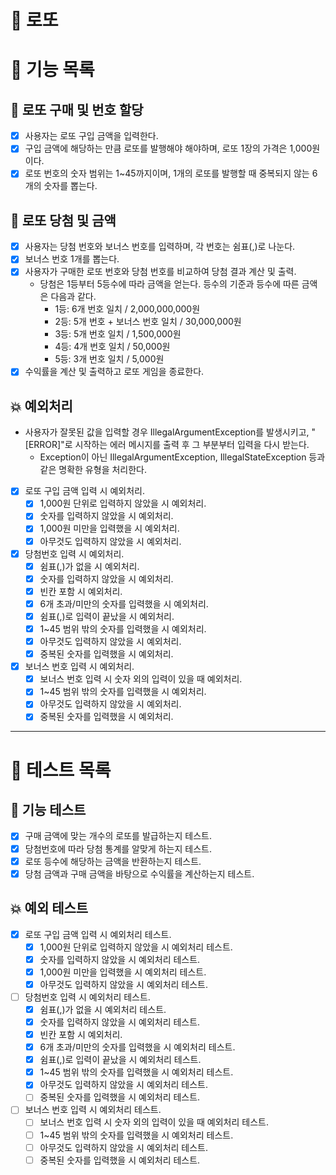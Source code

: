 # 🚀 로또

# 📝 기능 목록

## 💸 로또 구매 및 번호 할당

- [X] 사용자는 로또 구입 금액을 입력한다.
- [X] 구입 금액에 해당하는 만큼 로또를 발행해야 해야하며, 로또 1장의 가격은 1,000원이다.
- [X] 로또 번호의 숫자 범위는 1~45까지이며, 1개의 로또를 발행할 때 중복되지 않는 6개의 숫자를 뽑는다.

## 🎉 로또 당첨 및 금액

- [X] 사용자는 당첨 번호와 보너스 번호를 입력하며, 각 번호는 쉼표(,)로 나눈다.
- [X] 보너스 번호 1개를 뽑는다.
- [X] 사용자가 구매한 로또 번호와 당첨 번호를 비교하여 당첨 결과 계산 및 출력.
    - 당첨은 1등부터 5등수에 따라 금액을 얻는다. 등수의 기준과 등수에 따른 금액은 다음과 같다.
        - 1등: 6개 번호 일치 / 2,000,000,000원
        - 2등: 5개 번호 + 보너스 번호 일치 / 30,000,000원
        - 3등: 5개 번호 일치 / 1,500,000원
        - 4등: 4개 번호 일치 / 50,000원
        - 5등: 3개 번호 일치 / 5,000원
- [X] 수익률을 계산 및 출력하고 로또 게임을 종료한다.

## 💥 예외처리

- 사용자가 잘못된 값을 입력할 경우 IllegalArgumentException를 발생시키고, "[ERROR]"로 시작하는 에러 메시지를 출력 후 그 부분부터 입력을 다시 받는다.
    - Exception이 아닌 IllegalArgumentException, IllegalStateException 등과 같은 명확한 유형을 처리한다.


- [X] 로또 구입 금액 입력 시 예외처리.
    - [X] 1,000원 단위로 입력하지 않았을 시 예외처리.
    - [X] 숫자를 입력하지 않았을 시 예외처리.
    - [X] 1,000원 미만을 입력했을 시 예외처리.
    - [X] 아무것도 입력하지 않았을 시 예외처리.
- [X] 당첨번호 입력 시 예외처리.
    - [X] 쉼표(,)가 없을 시 예외처리.
    - [X] 숫자를 입력하지 않았을 시 예외처리.
    - [X] 빈칸 포함 시 예외처리.
    - [X] 6개 초과/미만의 숫자를 입력했을 시 예외처리.
    - [X] 쉼표(,)로 입력이 끝났을 시 예외처리.
    - [X] 1~45 범위 밖의 숫자를 입력했을 시 예외처리.
    - [X] 아무것도 입력하지 않았을 시 예외처리.
    - [X] 중복된 숫자를 입력했을 시 예외처리.
- [X] 보너스 번호 입력 시 예외처리.
    - [X] 보너스 번호 입력 시 숫자 외의 입력이 있을 때 예외처리.
    - [X] 1~45 범위 밖의 숫자를 입력했을 시 예외처리.
    - [X] 아무것도 입력하지 않았을 시 예외처리.
    - [X] 중복된 숫자를 입력했을 시 예외처리.

---

# 📝 테스트 목록

## 🧪 기능 테스트

- [X] 구매 금액에 맞는 개수의 로또를 발급하는지 테스트.
- [X] 당첨번호에 따라 당첨 통계를 알맞게 하는지 테스트.
- [X] 로또 등수에 해당하는 금액을 반환하는지 테스트.
- [X] 당첨 금액과 구매 금액을 바탕으로 수익률을 계산하는지 테스트.

## 💥 예외 테스트

- [X] 로또 구입 금액 입력 시 예외처리 테스트.
    - [X] 1,000원 단위로 입력하지 않았을 시 예외처리 테스트.
    - [X] 숫자를 입력하지 않았을 시 예외처리 테스트.
    - [X] 1,000원 미만을 입력했을 시 예외처리 테스트.
    - [X] 아무것도 입력하지 않았을 시 예외처리 테스트.
- [ ] 당첨번호 입력 시 예외처리 테스트.
    - [X] 쉼표(,)가 없을 시 예외처리 테스트.
    - [X] 숫자를 입력하지 않았을 시 예외처리 테스트.
    - [X] 빈칸 포함 시 예외처리.
    - [X] 6개 초과/미만의 숫자를 입력했을 시 예외처리 테스트.
    - [X] 쉼표(,)로 입력이 끝났을 시 예외처리 테스트.
    - [X] 1~45 범위 밖의 숫자를 입력했을 시 예외처리 테스트.
    - [X] 아무것도 입력하지 않았을 시 예외처리 테스트.
    - [ ] 중복된 숫자를 입력했을 시 예외처리 테스트.
- [ ] 보너스 번호 입력 시 예외처리 테스트.
    - [ ] 보너스 번호 입력 시 숫자 외의 입력이 있을 때 예외처리 테스트.
    - [ ] 1~45 범위 밖의 숫자를 입력했을 시 예외처리 테스트.
    - [ ] 아무것도 입력하지 않았을 시 예외처리 테스트.
    - [ ] 중복된 숫자를 입력했을 시 예외처리 테스트.